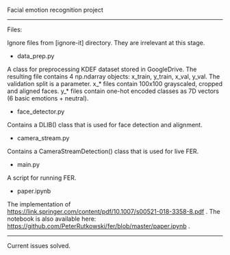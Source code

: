 Facial emotion recognition project

----------

Files:

Ignore files from [ignore-it] directory. They are irrelevant at this stage.

- data_prep.py

A class for preprocessing KDEF dataset stored in GoogleDrive.
The resulting file contains 4 np.ndarray objects: x_train, y_train, x_val, y_val.
The validation split is a parameter.
x_* files contain 100x100 grayscaled, cropped and aligned faces.
y_* files contain one-hot encoded classes as 7D vectors (6 basic emotions + neutral).

- face_detector.py

Contains a DLIB() class that is used for face detection and alignment.

- camera_stream.py

Contains a CameraStreamDetection() class that is used for live FER.

- main.py

A script for running FER.

- paper.ipynb

The implementation of https://link.springer.com/content/pdf/10.1007/s00521-018-3358-8.pdf .
The notebook is also available here: https://github.com/PeterRutkowski/fer/blob/master/paper.ipynb .

--------

Current issues solved.
